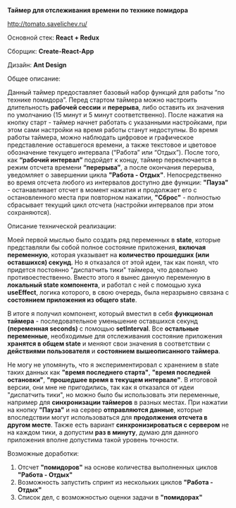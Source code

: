 **Таймер для отслеживания времени по технике помидора**



http://tomato.savelichev.ru/



Основной стек: **React + Redux**

Сборщик: **Create-React-App**

Дизайн: **Ant Design**



Общее описание:

Данный таймер предоставляет базовый набор функций для работы “по технике помидора”. Перед стартом таймера можно настроить длительность **рабочей сессии** и **перерыва**, либо оставить их значения по умолчанию (15 минут и 5 минут соответственно). После нажатия на кнопку старт - таймер начнет работать с указанными настройками, при этом сами настройки на время работы станут недоступны. Во время работы таймера, можно наблюдать цифровое и графическое представление оставшегося времени, а также текстовое и цветовое обозначение текущего интервала (“Работа” или “Отдых”). После того, как **“рабочий интервал”** подойдет к концу, таймер переключается в режим отсчета времени **“перерыва”**, а после окончания перерыва, уведомляет о завершении цикла **"Работа - Отдых"**. Непосредственно во время отсчета любого из интервалов доступно две функции: **"Пауза"** - останавливает отсчет в момент нажатия и продолжает его с остановленного места при повторном нажатии, **"Сброс"** - полностью сбрасывает текущий цикл отсчета (настройки интервалов при этом сохраняются).



Описание технической реализации:

Моей первой мыслью было создать ряд переменных в **state**, которые представляли бы собой полное состояние приложения, **включая переменную**, которая указывает на **количество прошедших (или оставшихся) секунд**. Но я отказался от этой идеи, так как понял, что придется постоянно "диспатчить тики" таймера, что довольно противоестественно. Вместо этого я вынес данную переменную в **локальный state компонента**, и работал с ней с помощью хука **useEffect**, логика которого, в свою очередь, была неразрывно связана с **состоянием приложения из общего state**.

В итоге я получил компонент, который вместил в себя **функционал таймера** - последовательное уменьшение оставшихся секунд **(переменная seconds)** с помощью **setInterval**. Все **остальные переменные**, необходимые для отслеживания состояние приложения **хранятся в общем state** и меняют свои значения в соответствии с **действиями пользователя** и **состоянием вышеописанного таймера**.

Не могу не упомянуть, что я экспериментировал с хранением в state таких данных как **"время последнего старта"**, **"время последней остановки"**, **"прошедшее время в текущем интервале"**. В итоговой версии, они мне не пригодились, так как я отказался от идеи "диспатчить тики", но можно было бы использовать эти переменные, например для **синхронизации таймеров** в разных местах. При нажатии на кнопку **"Пауза"** и на сервер **отправляются данные**, которые впоследствии могут использоваться для **продолжения отсчета в другом месте**. Также есть вариант **синхронизироваться с сервером** не на каждом тики, а допустим **раз в минуту**, думаю для данного приложения вполне допустима такой уровень точности.



Возможные доработки:

1. Отсчет **"помидоров"** на основе количества выполненных циклов **"Работа - Отдых"**
2. Возможность запустить спринт из нескольких циклов **"Работа - Отдых"**
3. Список дел, с возможностью оценки задачи в **"помидорах"**
